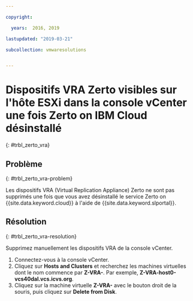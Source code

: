 ```yaml
---

copyright:

  years:  2016, 2019

lastupdated: "2019-03-21"

subcollection: vmwaresolutions


---
```


# Dispositifs VRA Zerto visibles sur l'hôte ESXi dans la console vCenter une fois Zerto on IBM Cloud désinstallé
{: #trbl_zerto_vra}

## Problème
{: #trbl_zerto_vra-problem}

Les dispositifs VRA (Virtual Replication Appliance) Zerto ne sont pas supprimés une fois que vous avez désinstallé le service Zerto on {{site.data.keyword.cloud}} à l'aide de {{site.data.keyword.slportal}}.

## Résolution
{: #trbl_zerto_vra-resolution}

Supprimez manuellement les dispositifs VRA de la console vCenter.

1. Connectez-vous à la console vCenter.
2. Cliquez sur **Hosts and Clusters** et recherchez les machines virtuelles dont le nom commence par **Z-VRA-**. Par exemple, **Z-VRA-host0-vcs40dal.vcs.icvs.org**.
3. Cliquez sur la machine virtuelle **Z-VRA-** avec le bouton droit de la souris, puis cliquez sur **Delete from Disk**.
